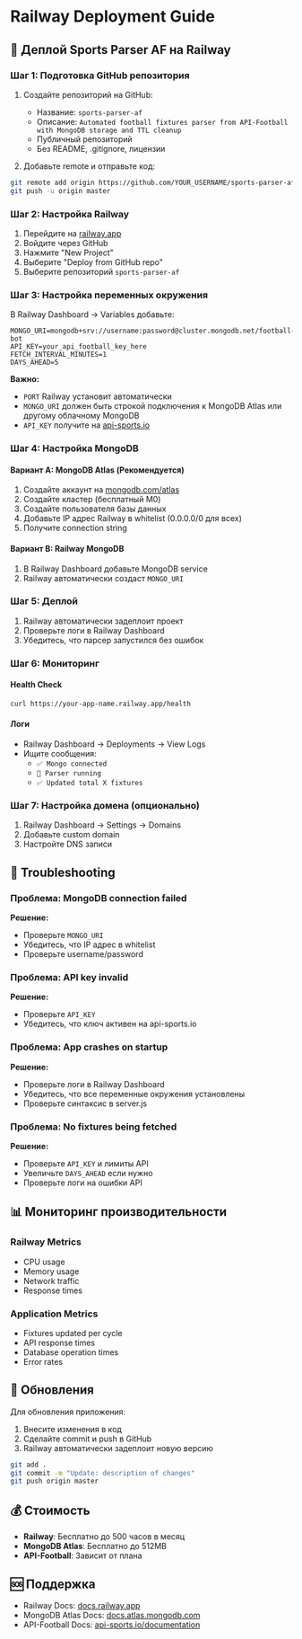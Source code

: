 # Railway Deployment Guide

## 🚀 Деплой Sports Parser AF на Railway

### Шаг 1: Подготовка GitHub репозитория

1. Создайте репозиторий на GitHub:
   - Название: `sports-parser-af`
   - Описание: `Automated football fixtures parser from API-Football with MongoDB storage and TTL cleanup`
   - Публичный репозиторий
   - Без README, .gitignore, лицензии

2. Добавьте remote и отправьте код:
```bash
git remote add origin https://github.com/YOUR_USERNAME/sports-parser-af.git
git push -u origin master
```

### Шаг 2: Настройка Railway

1. Перейдите на [railway.app](https://railway.app)
2. Войдите через GitHub
3. Нажмите "New Project"
4. Выберите "Deploy from GitHub repo"
5. Выберите репозиторий `sports-parser-af`

### Шаг 3: Настройка переменных окружения

В Railway Dashboard → Variables добавьте:

```env
MONGO_URI=mongodb+srv://username:password@cluster.mongodb.net/football-bot
API_KEY=your_api_football_key_here
FETCH_INTERVAL_MINUTES=1
DAYS_AHEAD=5
```

**Важно:**
- `PORT` Railway установит автоматически
- `MONGO_URI` должен быть строкой подключения к MongoDB Atlas или другому облачному MongoDB
- `API_KEY` получите на [api-sports.io](https://api-sports.io/)

### Шаг 4: Настройка MongoDB

#### Вариант A: MongoDB Atlas (Рекомендуется)
1. Создайте аккаунт на [mongodb.com/atlas](https://mongodb.com/atlas)
2. Создайте кластер (бесплатный M0)
3. Создайте пользователя базы данных
4. Добавьте IP адрес Railway в whitelist (0.0.0.0/0 для всех)
5. Получите connection string

#### Вариант B: Railway MongoDB
1. В Railway Dashboard добавьте MongoDB service
2. Railway автоматически создаст `MONGO_URI`

### Шаг 5: Деплой

1. Railway автоматически задеплоит проект
2. Проверьте логи в Railway Dashboard
3. Убедитесь, что парсер запустился без ошибок

### Шаг 6: Мониторинг

#### Health Check
```bash
curl https://your-app-name.railway.app/health
```

#### Логи
- Railway Dashboard → Deployments → View Logs
- Ищите сообщения:
  - `✅ Mongo connected`
  - `🚀 Parser running`
  - `✅ Updated total X fixtures`

### Шаг 7: Настройка домена (опционально)

1. Railway Dashboard → Settings → Domains
2. Добавьте custom domain
3. Настройте DNS записи

## 🔧 Troubleshooting

### Проблема: MongoDB connection failed
**Решение:**
- Проверьте `MONGO_URI`
- Убедитесь, что IP адрес в whitelist
- Проверьте username/password

### Проблема: API key invalid
**Решение:**
- Проверьте `API_KEY`
- Убедитесь, что ключ активен на api-sports.io

### Проблема: App crashes on startup
**Решение:**
- Проверьте логи в Railway Dashboard
- Убедитесь, что все переменные окружения установлены
- Проверьте синтаксис в server.js

### Проблема: No fixtures being fetched
**Решение:**
- Проверьте `API_KEY` и лимиты API
- Увеличьте `DAYS_AHEAD` если нужно
- Проверьте логи на ошибки API

## 📊 Мониторинг производительности

### Railway Metrics
- CPU usage
- Memory usage
- Network traffic
- Response times

### Application Metrics
- Fixtures updated per cycle
- API response times
- Database operation times
- Error rates

## 🔄 Обновления

Для обновления приложения:
1. Внесите изменения в код
2. Сделайте commit и push в GitHub
3. Railway автоматически задеплоит новую версию

```bash
git add .
git commit -m "Update: description of changes"
git push origin master
```

## 💰 Стоимость

- **Railway**: Бесплатно до 500 часов в месяц
- **MongoDB Atlas**: Бесплатно до 512MB
- **API-Football**: Зависит от плана

## 🆘 Поддержка

- Railway Docs: [docs.railway.app](https://docs.railway.app)
- MongoDB Atlas Docs: [docs.atlas.mongodb.com](https://docs.atlas.mongodb.com)
- API-Football Docs: [api-sports.io/documentation](https://api-sports.io/documentation)
